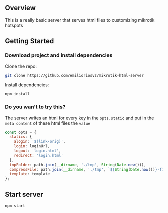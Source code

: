 ## Overview
This is a really basic server that serves html files to customizing mikrotik hotspots

## Getting Started

### Download project and install dependencies
Clone the repo:
```sh
git clone https://github.com/emilioriosvz/mikrotik-html-server
```

Install dependencies:
```sh
npm install
```

### Do you wan't to try this?
The server writes an html for every key in the `opts.static` and put in the `meta content` of these html files the `value`

```js
const opts = {
  statics: {
    alogin: '$(link-orig)',
    login: loginUrl,
    logout: 'login.html',
    redirect: 'login.html'
  },
  tmpFolder: path.join(__dirname, './tmp', String(Date.now())),
  compressFile: path.join(__dirname, './tmp', `${String(Date.now())}-file.zip`),
  template: template
};
```

## Start server
```sh
npm start
```
